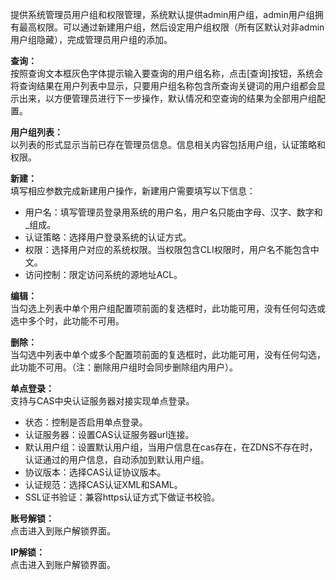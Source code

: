 提供系统管理员用户组和权限管理，系统默认提供admin用户组，admin用户组拥有最高权限。可以通过新建用户组，然后设定用户组权限（所有区默认对非admin用户组隐藏），完成管理员用户组的添加。

**查询：**  
按照查询文本框灰色字体提示输入要查询的用户组名称，点击[查询]按钮，系统会将查询结果在用户列表中显示，只要用户组名称包含所查询关键词的用户组都会显示出来，以方便管理员进行下一步操作，默认情况和空查询的结果为全部用户组配置。

**用户组列表：**  
以列表的形式显示当前已存在管理员信息。信息相关内容包括用户组，认证策略和权限。

**新建：**  
填写相应参数完成新建用户操作，新建用户需要填写以下信息：  
- 用户名：填写管理员登录用系统的用户名，用户名只能由字母、汉字、数字和_组成。  
- 认证策略：选择用户登录系统的认证方式。  
- 权限：选择用户对应的系统权限。当权限包含CLI权限时，用户名不能包含中文。  
- 访问控制：限定访问系统的源地址ACL。

**编辑：**  
当勾选上列表中单个用户组配置项前面的复选框时，此功能可用，没有任何勾选或选中多个时，此功能不可用。

**删除：**  
当勾选中列表中单个或多个配置项前面的复选框时，此功能可用，没有任何勾选，此功能不可用。（注：删除用户组时会同步删除组内用户）。

**单点登录：**  
支持与CAS中央认证服务器对接实现单点登录。  
- 状态：控制是否启用单点登录。  
- 认证服务器：设置CAS认证服务器url连接。  
- 默认用户组：设置默认用户组，当用户信息在cas存在，在ZDNS不存在时，认证通过的用户信息，自动添加到默认用户组。  
- 协议版本：选择CAS认证协议版本。  
- 认证规范：选择CAS认证XML和SAML。  
- SSL证书验证：兼容https认证方式下做证书校验。

**账号解锁：**  
点击进入到账户解锁界面。

**IP解锁：**  
点击进入到账户解锁界面。
